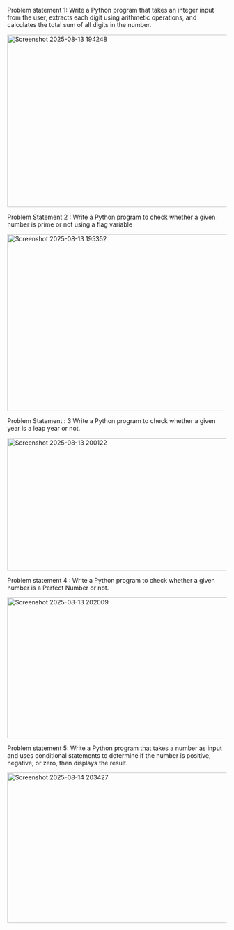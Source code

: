 Problem statement 1: Write a Python program that takes an integer input from the user, extracts each digit using arithmetic operations, and calculates the total sum of all digits in the number.



<img width="1538" height="396" alt="Screenshot 2025-08-13 194248" src="https://github.com/user-attachments/assets/6f5429b9-675f-4f50-abb4-11ba54dc9a32" />


Problem Statement 2 :  Write a Python program to check whether a given number is prime or not using a flag variable



<img width="1520" height="406" alt="Screenshot 2025-08-13 195352" src="https://github.com/user-attachments/assets/c3d9792f-3a86-48bc-a8fb-365931789945" />


Problem Statement : 3 Write a Python program to check whether a given year is a leap year or not.



<img width="1516" height="304" alt="Screenshot 2025-08-13 200122" src="https://github.com/user-attachments/assets/943d5c72-4a79-482a-9cfd-9d160db5b5f1" />


Problem statement 4 : Write a Python program to check whether a given number is a Perfect Number or not.



<img width="1461" height="323" alt="Screenshot 2025-08-13 202009" src="https://github.com/user-attachments/assets/e9fbcc46-616a-434c-8278-a9840c00c46a" />


Problem statement 5: Write a Python program that takes a number as input and uses conditional statements to determine if the number is positive, negative, or zero, then displays the result.



<img width="1546" height="345" alt="Screenshot 2025-08-14 203427" src="https://github.com/user-attachments/assets/3b070893-9411-42c4-baca-bf2d72180d8c" />







